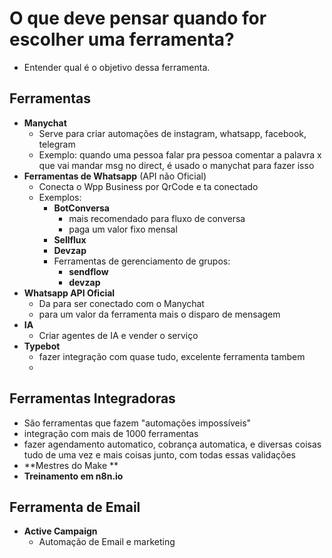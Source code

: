 # O que deve pensar quando for escolher uma ferramenta?
- Entender qual é o objetivo dessa ferramenta.
## Ferramentas
- **Manychat**
	- Serve para criar automações de instagram, whatsapp, facebook, telegram
	- Exemplo: quando uma pessoa falar pra pessoa comentar a palavra x que vai mandar msg no direct, é usado o manychat para fazer isso
- **Ferramentas de Whatsapp** (API não Oficial)
	- Conecta o Wpp Business por QrCode e ta conectado
	- Exemplos:
		- **BotConversa** 
			- mais recomendado para fluxo de conversa
			- paga um valor fixo mensal
		- **Sellflux**
		- **Devzap**
		- Ferramentas de gerenciamento de grupos:
			- **sendflow**
			- **devzap**
- **Whatsapp API Oficial**
	- Da para ser conectado com o Manychat
	- para um valor da ferramenta mais o disparo de mensagem
- **IA**
	- Criar agentes de IA e vender o serviço
- **Typebot**
	- fazer integração com quase tudo, excelente ferramenta tambem
	- 
## Ferramentas Integradoras
- São ferramentas que fazem "automações impossíveis"
- integração com mais de 1000 ferramentas
- fazer agendamento automatico, cobrança automatica, e diversas coisas tudo de uma vez e mais coisas junto, com todas essas validações
- **Mestres do Make **
- **Treinamento em n8n.io**

## Ferramenta de Email
- **Active Campaign**
	- Automação de Email e marketing

